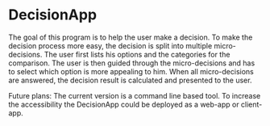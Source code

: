 # DecisionApp

The goal of this program is to help the user make a decision. To make the decision process more easy, the decision is split into multiple micro-decisions. The user first lists his options and the categories for the comparison. The user is then guided through the micro-decisions and has to select which option is more appealing to him. When all micro-decisions are answered, the decision result is calculated and presented to the user.

Future plans:
The current version is a command line based tool. To increase the accessibility the DecisionApp could be deployed as a web-app or client-app.
